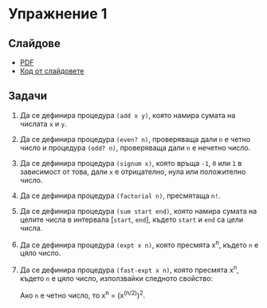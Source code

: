 Упражнение 1
============

Слайдове
--------

* [PDF](slides/slides.pdf)
* [Код от слайдовете](slides/snippets.scm)

Задачи
------

1. Да се дефинира процедура `(add x y)`, която намира сумата на числата `x` и
`y`.

2. Да се дефинира процедура `(even? n)`, проверяваща дали `n` е четно число и
процедура `(odd? n)`, проверяваща дали `n` е нечетно число.

3. Да се дефинира процедура `(signum x)`, която връща `-1`, `0` или `1` в
зависимост от това, дали `x` е отрицателно, нула или положително число.

4. Да се дефинира процедура `(factorial n)`, пресмятаща `n!`.

5. Да се дефинира процедура `(sum start end)`, която намира сумата на целите
числа в интервала [`start`, `end`], където `start` и `end` са цели числа.

6. Да се дефинира процедура `(expt x n)`, която пресмята x<sup>n</sup>, където
`n` е цяло число.

7. Да се дефинира процедура `(fast-expt x n)`, която пресмята x<sup>n</sup>,
където `n` е цяло число, използвайки следното свойство:

   Aко `n` е четно число, то x<sup>n</sup> = (x<sup>(n/2)</sup>)<sup>2</sup>.
